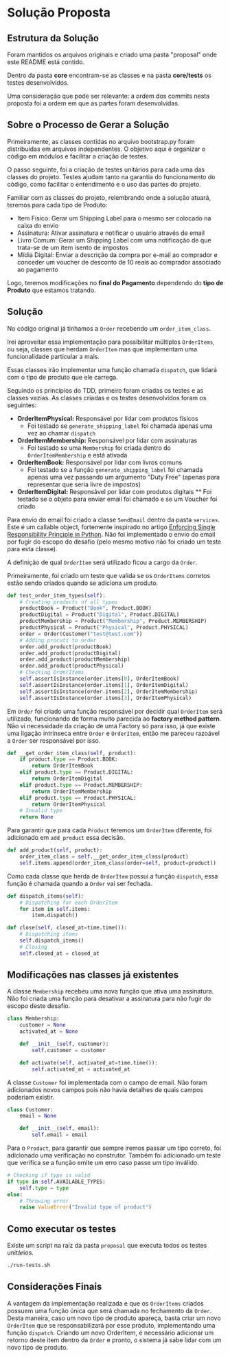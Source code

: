 # Solução Proposta

## Estrutura da Solução

Foram mantidos os arquivos originais e criado uma pasta "proposal" onde este README está contido.

Dentro da pasta **core** encontram-se as classes e na pasta **core/tests** os testes desenvolvidos.

Uma consideração que pode ser relevante: a ordem dos commits nesta proposta foi a ordem em que as partes foram desenvolvidas.

## Sobre o Processo de Gerar a Solução

Primeiramente, as classes contidas no arquivo bootstrap.py foram distribuídas em arquivos independentes. O objetivo aqui é organizar o código em módulos e facilitar a criação de testes.

O passo seguinte, foi a criação de testes unitários para cada uma das classes do projeto. Testes ajudam tanto na garantia do funcionamento do código, como facilitar o entendimento e o uso das partes do projeto.

Familiar com as classes do projeto, relembrando onde a solução atuará, teremos para cada tipo de Produto:

* Item Físico: Gerar um Shipping Label para o mesmo ser colocado na caixa do envio
* Assinatura: Ativar assinatura e notificar o usuário através de email
* Livro Comum: Gerar um Shipping Label com uma notificação de que trata-se de um item isento de impostos
* Mídia Digital: Enviar a descrição da compra por e-mail ao comprador e conceder um voucher de desconto de 10 reais ao comprador associado ao pagamento

Logo, teremos modificações no **final do Pagamento** dependendo do **tipo de Produto** que estamos tratando.

## Solução

No código original já tínhamos a `Order` recebendo um `order_item_class`.

Irei aproveitar essa implementação para possibilitar múltiplos `OrderItems`, ou seja, classes que herdam `OrderItem` mas que implementam uma funcionalidade particular a mais.

Essas classes irão implementar uma função chamada `dispatch`, que lidará com o tipo de produto que ele carrega.

Seguindo os princípios do TDD, primeiro foram criadas os testes e as classes vazias. As classes criadas e os testes desenvolvidos foram os seguintes:

* **OrderItemPhysical:** Responsável por lidar com produtos físicos
    * Foi testado se `generate_shipping_label` foi chamada apenas uma vez ao chamar `dispatch`
* **OrderItemMembership:** Responsável por lidar com assinaturas
    * Foi testado se uma `Membership` foi criada dentro do `OrderItemMembership` e está ativada
* **OrderItemBook:** Responsável por lidar com livros comuns
    * Foi testado se a função `generate_shipping_label` foi chamada apenas uma vez passando um argumento "Duty Free" (apenas para representar que seria livre de impostos)
* **OrderItemDigital:** Responsável por lidar com produtos digitais
    ** Foi testado se o objeto para enviar email foi chamado e se um Voucher foi criado

Para envio do email foi criado a classe `SendEmail` dentro da pasta `services`. Este é um callable object, fortemente inspirado no artigo [Enforcing Single Responsibility Principle in Python](https://sobolevn.me/2019/03/enforcing-srp). Não foi implementado o envio do email por fugir do escopo do desafio (pelo mesmo motivo não foi criado um teste para esta classe).

A definição de qual `OrderItem` será utilizado ficou a cargo da `Order`.

Primeiramente, foi criado um teste que valida se os `OrderItems` corretos estão sendo criados quando se adiciona um produto.

```python
def test_order_item_types(self):
    # Creating products of all types
    productBook = Product("Book", Product.BOOK)
    productDigital = Product("Digital", Product.DIGITAL)
    productMembership = Product("Membership", Product.MEMBERSHIP)
    productPhysical = Product("Physical", Product.PHYSICAL)
    order = Order(Customer("test@test.com"))
    # Adding procuts to order
    order.add_product(productBook)
    order.add_product(productDigital)
    order.add_product(productMembership)
    order.add_product(productPhysical)
    # Checking OrderItems
    self.assertIsInstance(order.items[0], OrderItemBook)
    self.assertIsInstance(order.items[1], OrderItemDigital)
    self.assertIsInstance(order.items[2], OrderItemMembership)
    self.assertIsInstance(order.items[3], OrderItemPhysical)
```

Em `Order` foi criado uma função responsável por decidir qual `OrderItem` será utilizado, funcionando de forma muito parecida ao **factory method pattern**. Não vi necessidade da criação de uma Factory só para isso, já que existe uma ligação intrínseca entre `Order` e `OrderItem`, então me pareceu razoável a `Order` ser responsável por isso.

```python
def __get_order_item_class(self, product):
    if product.type == Product.BOOK:
        return OrderItemBook
    elif product.type == Product.DIGITAL:
        return OrderItemDigital
    elif product.type == Product.MEMBERSHIP:
        return OrderItemMembership
    elif product.type == Product.PHYSICAL:
        return OrderItemPhysical
    # Invalid type
    return None
```

Para garantir que para cada `Product` teremos um `OrderItem` diferente, foi adicionado em `add_product` essa decisão.

```python
def add_product(self, product):
    order_item_class = self.__get_order_item_class(product)
    self.items.append(order_item_class(order=self, product=product))
```

Como cada classe que herda de `OrderItem` possui a função `dispatch`, essa função é chamada quando a `Order` vai ser fechada.

```python
def dispatch_items(self):
    # Dispatching for each OrderItem
    for item in self.items:
        item.dispatch()

def close(self, closed_at=time.time()):
    # Dispatching items
    self.dispatch_items()
    # Closing
    self.closed_at = closed_at
```

## Modificações nas classes já existentes

A classe `Membership` recebeu uma nova função que ativa uma assinatura. Não foi criada uma função para desativar a assinatura para não fugir do escopo deste desafio.

```python
class Membership:
    customer = None
    activated_at = None

    def __init__(self, customer):
        self.customer = customer

    def activate(self, activated_at=time.time()):
        self.activated_at = activated_at
```

A classe `Customer` foi implementada com o campo de email. Não foram adicionados novos campos pois não havia detalhes de quais campos poderiam existir.

```python
class Customer:
    email = None

    def __init__(self, email):
        self.email = email
```

Para o `Product`, para garantir que sempre iremos passar um tipo correto, foi adicionado uma verificação no construtor. Também foi adicionado um teste que verifica se a função emite um erro caso passe um tipo inválido.

```python
# Checking if type is valid
if type in self.AVAILABLE_TYPES:
    self.type = type
else:
    # Throwing error
    raise ValueError("Invalid type of product")
```

## Como executar os testes

Existe um script na raíz da pasta `proposal` que executa todos os testes unitários.

```bash
./run-tests.sh
```

## Considerações Finais

A vantagem da implementação realizada e que os `OrderItems` criados possuem uma função única que será chamada no fechamento da `Order`.
Desta maneira, caso um novo tipo de produto apareça, basta criar um novo `OrderItem` que se responsabilizará por esse produto, implementando uma função `dispatch`.
Criando um novo OrderItem, é necessário adicionar um retorno deste item dentro da `Order` e pronto, o sistema já sabe lidar com um novo tipo de produto.
